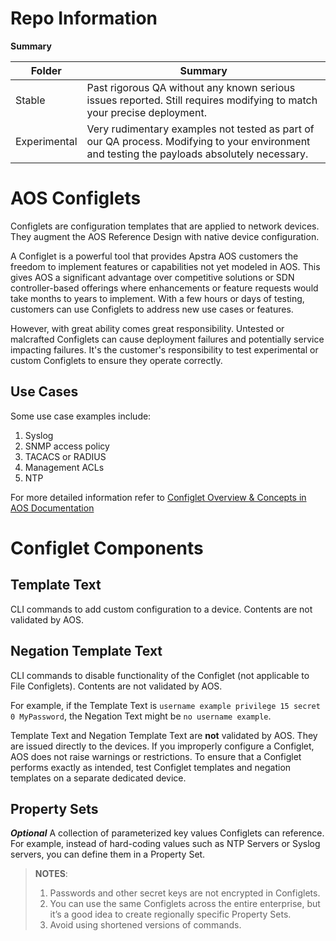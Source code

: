 # Repo Information  
**Summary**

| Folder       | Summary                                                                                                                                       |
| ------------ | --------------------------------------------------------------------------------------------------------------------------------------------- |
| Stable       | Past rigorous QA without any known serious issues reported.  Still requires modifying to match your precise deployment.                       |
| Experimental | Very rudimentary examples not tested as part of our QA process.  Modifying to your environment and testing the payloads absolutely necessary. |



# AOS Configlets

Configlets are configuration templates that are applied to network devices. They augment the AOS Reference Design with native device configuration.  

A Configlet is a powerful tool that provides Apstra AOS customers the freedom to implement features or capabilities not yet modeled in AOS.  This gives AOS a significant advantage over competitive solutions or SDN controller-based offerings where enhancements or feature requests would take months to years to implement.  With a few hours or days of testing, customers can use Configlets to address new use cases or features.  

However, with great ability comes great responsibility.  Untested or malcrafted Configlets can cause deployment failures and potentially service impacting failures.  It's the customer's responsibility to test experimental or custom Configlets to ensure they operate correctly. 

## Use Cases
Some use case examples include:

1. Syslog
2. SNMP access policy
3. TACACS or RADIUS
4. Management ACLs
5. NTP

For more detailed information refer to [Configlet Overview & Concepts in AOS Documentation](https://portal.apstra.com/docs/design_phase_concepts.html#configlets)

# Configlet Components


## Template Text

CLI commands to add custom configuration to a device. Contents are not validated by AOS.

## Negation Template Text

CLI commands to disable functionality of the Configlet (not applicable to File Configlets). Contents are not validated by AOS.

For example, if the Template Text is `username example privilege 15 secret 0 MyPassword`, the Negation Text might be `no username example`.

Template Text and Negation Template Text are **not** validated by AOS. They are issued directly to the devices. If you improperly configure a Configlet, AOS does not raise warnings or restrictions. To ensure that a Configlet performs exactly as intended, test Configlet templates and negation templates on a separate dedicated device.

## Property Sets
***Optional***  A collection of parameterized key values Configlets can reference. For example, instead of hard-coding values such as NTP Servers or Syslog servers, you can define them in a Property Set.

> **NOTES**:
> 1. Passwords and other secret keys are not encrypted in Configlets.
> 2. You can use the same Configlets across the entire enterprise, but it’s a good idea to create regionally specific Property Sets.
> 3. Avoid using shortened versions of commands. 
